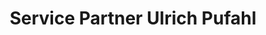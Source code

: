 ---
title: "Service Partner Ulrich Pufahl"
url: /sandersdorf-brehna/service-partner-ulrich-pufahl/
shop: Elektronik
---